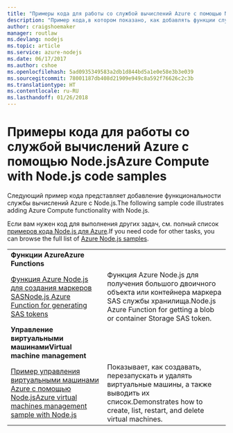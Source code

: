 ```yaml
---
title: "Примеры кода для работы со службой вычислений Azure с помощью Node.js"
description: "Пример кода,в котором показано, как добавлять функции службы вычислений Azure с помощью Node.js."
author: craigshoemaker
manager: routlaw
ms.devlang: nodejs
ms.topic: article
ms.service: azure-nodejs
ms.date: 06/17/2017
ms.author: cshoe
ms.openlocfilehash: 5ad0935349583a2db1d844bd5a1e0e58e3b3e039
ms.sourcegitcommit: 78001187db408d21909e949c8a592f76626c2c3b
ms.translationtype: HT
ms.contentlocale: ru-RU
ms.lasthandoff: 01/26/2018
---
```

# <a name="azure-compute-with-nodejs-code-samples"></a><span data-ttu-id="cd4fb-103">Примеры кода для работы со службой вычислений Azure с помощью Node.js</span><span class="sxs-lookup"><span data-stu-id="cd4fb-103">Azure Compute with Node.js code samples</span></span>

<span data-ttu-id="cd4fb-104">Следующий пример кода представляет добавление функциональности службы вычислений Azure с Node.js.</span><span class="sxs-lookup"><span data-stu-id="cd4fb-104">The following sample code illustrates adding Azure Compute functionality with Node.js.</span></span>

<span data-ttu-id="cd4fb-105">Если вам нужен код для выполнения других задач, см. полный список [примеров кода Node.js для Azure](https://azure.microsoft.com/resources/samples/?term=nodejs).</span><span class="sxs-lookup"><span data-stu-id="cd4fb-105">If you need code for other tasks, you can browse the full list of [Azure Node.js samples](https://azure.microsoft.com/resources/samples/?term=nodejs).</span></span>

| | |
|---|---|
| <span data-ttu-id="cd4fb-106">**Функции Azure**</span><span class="sxs-lookup"><span data-stu-id="cd4fb-106">**Azure Functions**</span></span> ||
| [<span data-ttu-id="cd4fb-107">Функция Azure Node.js для создания маркеров SAS</span><span class="sxs-lookup"><span data-stu-id="cd4fb-107">Node.js Azure Function for generating SAS tokens</span></span>](https://azure.microsoft.com/resources/samples/functions-node-sas-token/) | <span data-ttu-id="cd4fb-108">Функция Azure Node.js для получения большого двоичного объекта или контейнера маркера SAS службы хранилища.</span><span class="sxs-lookup"><span data-stu-id="cd4fb-108">Node.js Azure Function for getting a blob or container Storage SAS token.</span></span> |
| <span data-ttu-id="cd4fb-109">**Управление виртуальными машинами**</span><span class="sxs-lookup"><span data-stu-id="cd4fb-109">**Virtual machine management**</span></span> ||
| [<span data-ttu-id="cd4fb-110">Пример управления виртуальными машинами Azure с помощью Node.js</span><span class="sxs-lookup"><span data-stu-id="cd4fb-110">Azure virtual machines management sample with Node.js</span></span>](https://github.com/Azure-Samples/storage-blob-node-getting-started) | <span data-ttu-id="cd4fb-111">Показывает, как создавать, перезапускать и удалять виртуальные машины, а также выводить их список.</span><span class="sxs-lookup"><span data-stu-id="cd4fb-111">Demonstrates how to create, list, restart, and delete virtual machines.</span></span> |